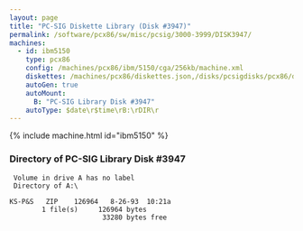```yaml
---
layout: page
title: "PC-SIG Diskette Library (Disk #3947)"
permalink: /software/pcx86/sw/misc/pcsig/3000-3999/DISK3947/
machines:
  - id: ibm5150
    type: pcx86
    config: /machines/pcx86/ibm/5150/cga/256kb/machine.xml
    diskettes: /machines/pcx86/diskettes.json,/disks/pcsigdisks/pcx86/diskettes.json
    autoGen: true
    autoMount:
      B: "PC-SIG Library Disk #3947"
    autoType: $date\r$time\rB:\rDIR\r
---
```


{% include machine.html id="ibm5150" %}

### Directory of PC-SIG Library Disk #3947

     Volume in drive A has no label
     Directory of A:\

    KS-P&S   ZIP    126964   8-26-93  10:21a
            1 file(s)     126964 bytes
                           33280 bytes free
